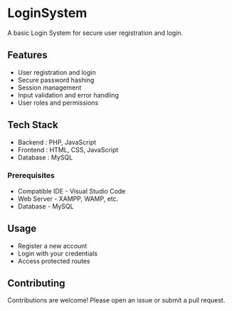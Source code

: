 # LoginSystem
A basic Login System for secure user registration and login.

## Features
- User registration and login
- Secure password hashing
- Session management
- Input validation and error handling
- User roles and permissions

## Tech Stack
- Backend  : PHP, JavaScript
- Frontend : HTML, CSS, JavaScript
- Database : MySQL

### Prerequisites
- Compatible IDE - Visual Studio Code 
- Web Server - XAMPP, WAMP, etc.
- Database - MySQL

## Usage
- Register a new account
- Login with your credentials
- Access protected routes

## Contributing
Contributions are welcome! Please open an issue or submit a pull request.
